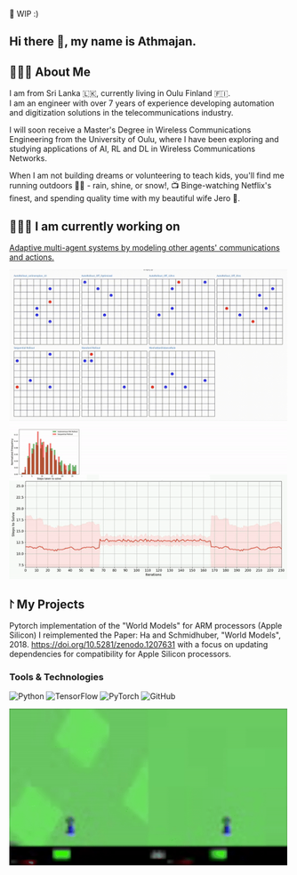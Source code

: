 🚧 WIP :) 

## Hi there 👋, my name is Athmajan.

## 🙋🏽‍♂️ About Me
I am from Sri Lanka 🇱🇰, currently living in Oulu Finland 🇫🇮.  
I am an engineer with over 7 years of experience developing automation and digitization solutions in the telecommunications industry.  
  
I will soon receive a Master's Degree in Wireless Communications Engineering from the University of Oulu, where I have been exploring and studying applications of AI, RL and DL in Wireless Communications Networks.  
  
When I am not building dreams or volunteering to teach kids, you'll find me running outdoors 🏃🏽 - rain, shine, or snow!,  📺 Binge-watching Netflix's finest, and spending quality time with my beautiful wife Jero 🩵.

## 👨🏽‍💻 I am currently working on
[Adaptive multi-agent systems by modeling other agents' communications and actions.](https://github.com/ICONgroupCWC/chase-and-capture)

<img src="https://github.com/Athmajan/athmajan/raw/main/bert_marl.gif" alt="Adaptive Multi-Agent Systems" width="500">

<img src="https://github.com/Athmajan/athmajan/blob/main/30_15_30_Adapt.gif" alt="Adaptive Multi-Agent Systems" width="500">

## ⨡ My Projects

Pytorch implementation of the "World Models" for ARM processors (Apple Silicon)
I reimplemented the Paper: Ha and Schmidhuber, "World Models", 2018. https://doi.org/10.5281/zenodo.1207631 with a focus on updating dependencies for compatibility for Apple Silicon processors.
### Tools & Technologies
![Python](https://img.shields.io/badge/Python-3776AB?style=for-the-badge&logo=python&logoColor=white)
![TensorFlow](https://img.shields.io/badge/TensorFlow-FF6F00?style=for-the-badge&logo=tensorflow&logoColor=white)
![PyTorch](https://img.shields.io/badge/PyTorch-EE4C2C?style=for-the-badge&logo=pytorch&logoColor=white)
![GitHub](https://img.shields.io/badge/GitHub-181717?style=for-the-badge&logo=github&logoColor=white)


<img src="https://github.com/Athmajan/athmajan/blob/main/VAE%20WM.gif" alt="Adaptive Multi-Agent Systems" width="500">



<!--
**Athmajan/athmajan** is a ✨ _special_ ✨ repository because its `README.md` (this file) appears on your GitHub profile.

Here are some ideas to get you started:

- 🔭 I’m currently working on ...
- 🌱 I’m currently learning ...
- 👯 I’m looking to collaborate on ...
- 🤔 I’m looking for help with ...
- 💬 Ask me about ...
- 📫 How to reach me: ...
- 😄 Pronouns: ...
- ⚡ Fun fact: ...
-->
